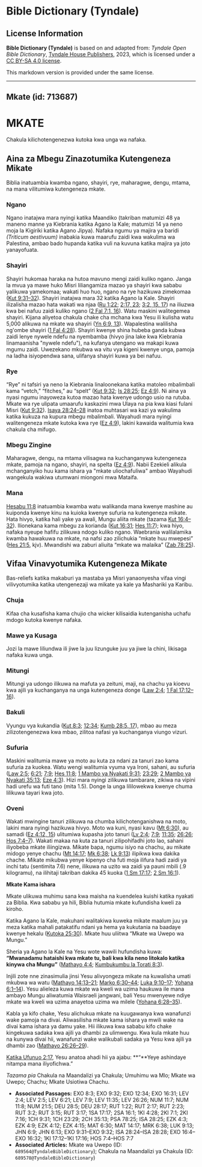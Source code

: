 # Bible Dictionary (Tyndale)

## License Information

**Bible Dictionary (Tyndale)** is based on and adapted from: _Tyndale Open Bible Dictionary_, [Tyndale House Publishers](https://tyndaleopenresources.com/), 2023, which is licensed under a [CC BY-SA 4.0 license](https://creativecommons.org/licenses/by-sa/4.0/legalcode.en).

This markdown version is provided under the same license.



--------------------------------

## Mkate (id: 713687)

MKATE
=====

Chakula kilichotengenezwa kutoka kwa unga wa nafaka.

Aina za Mbegu Zinazotumika Kutengeneza Mikate
---------------------------------------------

Biblia inatuambia kwamba ngano, shayiri, rye, maharagwe, dengu, mtama, na mana vilitumiwa kutengeneza mkate.

### Ngano

Ngano inatajwa mara nyingi katika Maandiko (takriban matumizi 48 ya maneno manne ya Kiebrania katika Agano la Kale; matumizi 14 ya neno moja la Kigiriki katika Agano Jipya). Nafaka ngumu ya majira ya baridi *(Triticum aestivuum)* inabakia kuwa maarufu zaidi kwa wakulima wa Palestina, ambao bado hupanda katika vuli na kuvuna katika majira ya joto yanayofuata.

### Shayiri

Shayiri hukomaa haraka na hutoa mavuno mengi zaidi kuliko ngano. Janga la mvua ya mawe huko Misri liliangamiza mazao ya shayiri kwa sababu yalikuwa yamekomaa; wakati huo huo, ngano na rye hazikuwa zimekomaa ([Kut 9:31–32](https://ref.ly/Exod9:31-Exod9:32)). Shayiri inatajwa mara 32 katika Agano la Kale. Shayiri ilizalisha mazao hata wakati wa njaa ([Ru 1:22](https://ref.ly/Ruth1:22); [2:17, 23](https://ref.ly/Ruth2:17,Ruth2:23); [3:2, 15, 17](https://ref.ly/Ruth3:2,Ruth3:15,Ruth3:17)) na iliuzwa kwa bei nafuu zaidi kuliko ngano ([2 Fal 7:1, 16](https://ref.ly/2Kgs7:1,2Kgs7:16)). Watu maskini walitegemea shayiri. Kijana aliyetoa chakula chake cha mchana kwa Yesu ili kulisha watu 5,000 alikuwa na mkate wa shayiri ([Yn 6:9, 13](https://ref.ly/John6:9,John6:13)). Wapalestina walilisha ng'ombe shayiri ([1 Fal 4:28](https://ref.ly/1Kgs4:28)). Shayiri kwenye shina hubeba ganda kubwa zaidi lenye nywele ndefu na nyembamba (hivyo jina lake kwa Kiebrania linamaanisha "nywele ndefu"), na kufanya utengano wa makapi kuwa mgumu zaidi. Uwezekano mkubwa wa vitu vya kigeni kwenye unga, pamoja na ladha isiyopendwa sana, ulifanya shayiri kuwa ya bei nafuu.

### Rye

“Rye” ni tafsiri ya neno la Kiebrania linaloonekana katika matoleo mbalimbali kama “vetch,” “fitches,” au “spelt” ([Kut 9:32](https://ref.ly/Exod9:32); [Is 28:25](https://ref.ly/Isa28:25); [Ez 4:9](https://ref.ly/Ezek4:9)). Ni aina ya nyasi ngumu inayoweza kutoa mazao hata kwenye udongo usio na rutuba. Mkate wa rye ulipata umaarufu kaskazini mwa Ulaya na pia kwa kiasi fulani Misri ([Kut 9:32](https://ref.ly/Exod9:32)). [Isaya 28:24–28](https://ref.ly/Isa28:24-Isa28:28) inatoa muhtasari wa kazi ya wakulima katika kukuza na kupura mbegu mbalimbali. Wayahudi mara nyingi walitengeneza mkate kutoka kwa rye ([Ez 4:9](https://ref.ly/Ezek4:9)), lakini kawaida walitumia kwa chakula cha mifugo.

### Mbegu Zingine

Maharagwe, dengu, na mtama vilisagwa na kuchanganywa kutengeneza mkate, pamoja na ngano, shayiri, na spelta ([Ez 4:9](https://ref.ly/Ezek4:9)). Nabii Ezekieli alikula mchanganyiko huu kama ishara ya "mkate uliochafuliwa" ambao Wayahudi wangekula wakiwa utumwani miongoni mwa Mataifa.

### Mana

[Hesabu 11:8](https://ref.ly/Num11:8) inatuambia kwamba watu walikanda mana kwenye mashine au kuiponda kwenye kinu na kuioka kwenye sufuria na kutengeneza mikate. Hata hivyo, katika hali yake ya awali, Mungu aliita mkate (tazama [Kut 16:4–32](https://ref.ly/Exod16:4-Exod16:32)). Ilionekana kama mbegu za korianda ([Kut 16:31](https://ref.ly/Exod16:31); [Hes 11:7](https://ref.ly/Num11:7)); kwa hiyo, nafaka nyeupe hafifu zilikuwa ndogo kuliko ngano. Waebrania walilalamika kwamba hawakuwa na mkate, na nafsi zao zilichukia “mkate huu mwepesi” ([Hes 21:5](https://ref.ly/Num21:5), kjv). Mwandishi wa zaburi aliuita “mkate wa malaika” ([Zab 78:25](https://ref.ly/Ps78:25)).

Vifaa Vinavyotumika Kutengeneza Mikate
--------------------------------------

Bas\-reliefs katika makaburi ya mastaba ya Misri yanaonyesha vifaa vingi vilivyotumika katika utengenezaji wa mikate ya kale ya Mashariki ya Karibu.

### Chuja

Kifaa cha kusafisha kama chujio cha wicker kilisaidia kutenganisha uchafu mdogo kutoka kwenye nafaka.

### Mawe ya Kusaga

Jozi la mawe liliundwa ili jiwe la juu lizunguke juu ya jiwe la chini, likisaga nafaka kuwa unga.

### Mitungi

Mitungi ya udongo ilikuwa na mafuta ya zeituni, maji, na chachu ya kioevu kwa ajili ya kuchanganya na unga kutengeneza donge ([Law 2:4](https://ref.ly/Lev2:4); [1 Fal 17:12–16](https://ref.ly/1Kgs17:12-1Kgs17:16)).

### Bakuli

Vyungu vya kukandia ([Kut 8:3](https://ref.ly/Exod8:3); [12:34](https://ref.ly/Exod12:34); [Kumb 28:5, 17](https://ref.ly/Deut28:5,Deut28:17)), mbao au meza zilizotengenezwa kwa mbao, zilitoa nafasi ya kuchanganya viungo vizuri.

### Sufuria

Maskini walitumia mawe ya moto au kuta za ndani za tanuri zao kama sufuria za kuokea. Watu wengi walitumia vyuma vya Ironi, sahani, au sufuria ([Law 2:5](https://ref.ly/Lev2:5); [6:21](https://ref.ly/Lev6:21); [7:9](https://ref.ly/Lev7:9); [Hes 11:8](https://ref.ly/Num11:8); [1 Mambo ya Nyakati 9:31](https://ref.ly/1Chr9:31); [23:29](https://ref.ly/1Chr23:29); [2 Mambo ya Nyakati 35:13](https://ref.ly/2Chr35:13); [Eze 4:3](https://ref.ly/Ezek4:3)). Hizi mara nyingi zilikuwa tambarare, zikiwa na vipini hadi urefu wa futi tano (mita 1\.5\). Donge la unga lililowekwa kwenye chuma lilikuwa tayari kwa joto.

### Oveni

Wakati mwingine tanuri zilikuwa na chumba kilichotenganishwa na moto, lakini mara nyingi hazikuwa hivyo. Moto wa kuni, nyasi kavu ([Mt 6:30](https://ref.ly/Matt6:30)), au samadi ([Ez 4:12, 15](https://ref.ly/Ezek4:12,Ezek4:15)) ulitumiwa kupasha joto tanuri ([Lv 2:4](https://ref.ly/Lev2:4); [7:9](https://ref.ly/Lev7:9); [11:35](https://ref.ly/Lev11:35); [26:26](https://ref.ly/Lev26:26); [Hos 7:4–7](https://ref.ly/Hos7:4-Hos7:7)). Wakati makaa na kuta za tanuri zilipohifadhi joto lao, sahani iliyobeba mkate iliingizwa. Mikate bapa, ngumu isiyo na chachu, au mikate midogo yenye chachu ([Mt 14:17](https://ref.ly/Matt14:17); [Mk 6:38](https://ref.ly/Mark6:38); [Lk 9:13](https://ref.ly/Luke9:13)) ilipikwa kwa dakika chache. Mikate mikubwa yenye kipenyo cha futi moja ilifura hadi zaidi ya inchi tatu (sentimita 7\.6\) nene, ilikuwa na uzito wa zaidi ya pauni mbili (.9 kilogramu), na ilihitaji takriban dakika 45 kuoka ([1 Sm 17:17](https://ref.ly/1Sam17:17); [2 Sm 16:1](https://ref.ly/2Sam16:1)).

**Mkate Kama ishara**

Mkate ulikuwa muhimu sana kwa maisha na kuendelea kuishi katika nyakati za Biblia. Kwa sababu ya hili, Biblia hutumia mkate kufundisha kweli za kiroho.

Katika Agano la Kale, makuhani walitakiwa kuweka mikate maalum juu ya meza katika mahali patakatifu ndani ya hema ya kukutania na baadaye kwenye hekalu ([Kutoka 25:30](https://ref.ly/Exod25:30)). Mkate huu uliitwa “Mkate wa Uwepo wa Mungu.”

Sheria ya Agano la Kale na Yesu wote wawili hufundisha kuwa: **“**Mwanadamu hataishi kwa mkate tu, bali kwa kila neno litokalo katika kinywa cha Mungu**”** ([Mathayo 4:4](https://ref.ly/Matt4:4); [Kumbukumbu la Torati 8:3](https://ref.ly/Deut8:3)).

Injili zote nne zinasimulia jinsi Yesu alivyongeza mikate na kuwalisha umati mkubwa wa watu ([Mathayo 14:13–21](https://ref.ly/Matt14:13-Matt14:21); [Marko 6:30–44](https://ref.ly/Mark6:30-Mark6:44); [Luka 9:10–17](https://ref.ly/Luke9:10-Luke9:17); [Yohana 6:1–14](https://ref.ly/John6:1-John6:14)). Yesu alieleza kuwa mkate wa kweli wa uzima haukuwa ile mana ambayo Mungu aliwatumia Waisraeli jangwani, bali Yesu mwenyewe ndiye mkate wa kweli wa uzima anayetoa uzima wa milele ([Yohana 6:28–35](https://ref.ly/John6:28-John6:35)).

Kabla ya kifo chake, Yesu alichukua mkate na kuugawanya kwa wanafunzi wake pamoja na divai. Aliwasilisha mkate kama ishara ya mwili wake na divai kama ishara ya damu yake. Hii ilikuwa kwa sababu kifo chake kingekuwa sadaka kwa ajili ya dhambi za ulimwengu. Kwa kula mkate huu na kunywa divai hii, wanafunzi wake walikubali sadaka ya Yesu kwa ajili ya dhambi zao ([Mathayo 26:26–29](https://ref.ly/Matt26:26-Matt26:29)).

[Katika Ufunuo 2:17](https://ref.ly/Rev2:17), Yesu anatoa ahadi hii ya ajabu: **“**Yeye ashindaye nitampa mana iliyofichwa.”

*Tazama pia* Chakula na Maandalizi ya Chakula; Umuhimu wa Mlo; Mkate wa Uwepo; Chachu; Mkate Usiotiwa Chachu.

* **Associated Passages:** EXO 8:3; EXO 9:32; EXO 12:34; EXO 16:31; LEV 2:4; LEV 2:5; LEV 6:21; LEV 7:9; LEV 11:35; LEV 26:26; NUM 11:7; NUM 11:8; NUM 21:5; DEU 28:5; DEU 28:17; RUT 1:22; RUT 2:17; RUT 2:23; RUT 3:2; RUT 3:15; RUT 3:17; 1SA 17:17; 2SA 16:1; 1KI 4:28; 2KI 7:1; 2KI 7:16; 1CH 9:31; 1CH 23:29; 2CH 35:13; PSA 78:25; ISA 28:25; EZK 4:3; EZK 4:9; EZK 4:12; EZK 4:15; MAT 6:30; MAT 14:17; MRK 6:38; LUK 9:13; JHN 6:9; JHN 6:13; EXO 9:31–EXO 9:32; ISA 28:24–ISA 28:28; EXO 16:4–EXO 16:32; 1KI 17:12–1KI 17:16; HOS 7:4–HOS 7:7
* **Associated Articles:** Mkate wa Uwepo (ID: `689564@TyndaleBibleDictionary`); Chakula na Maandalizi ya Chakula (ID: `689578@TyndaleBibleDictionary`)

